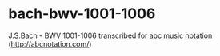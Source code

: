 # bach-bwv-1001-1006
J.S.Bach - BWV 1001-1006 transcribed for abc music notation (http://abcnotation.com/)
